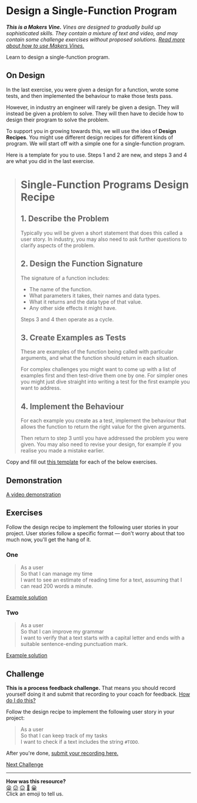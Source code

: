 # Design a Single-Function Program

_**This is a Makers Vine.** Vines are designed to gradually build up
sophisticated skills. They contain a mixture of text and video, and may contain
some challenge exercises without proposed solutions. [Read more about how to use
Makers
Vines.](https://github.com/makersacademy/course/blob/main/labels/vines.md)_

Learn to design a single-function program.

## On Design

In the last exercise, you were given a design for a function, wrote some tests,
and then implemented the behaviour to make those tests pass.

However, in industry an engineer will rarely be given a design. They will
instead be given a problem to solve. They will then have to decide how to design
their program to solve the problem.

To support you in growing towards this, we will use the idea of **Design
Recipes**. You might use different design recipes for different kinds of
program. We will start off with a simple one for a single-function program.

Here is a template for you to use. Steps 1 and 2 are new, and steps 3 and 4 are
what you did in the last exercise.

> # Single-Function Programs Design Recipe
> 
> ## 1. Describe the Problem
> 
> Typically you will be given a short statement that does this called a user
> story. In industry, you may also need to ask further questions to clarify
> aspects of the problem.
> 
> ## 2. Design the Function Signature
> 
> The signature of a function includes:
> 
> * The name of the function.
> * What parameters it takes, their names and data types.
> * What it returns and the data type of that value.
> * Any other side effects it might have.
> 
> Steps 3 and 4 then operate as a cycle.
> 
> ## 3. Create Examples as Tests
> 
> These are examples of the function being called with particular arguments, and
> what the function should return in each situation.
> 
> For complex challenges you might want to come up with a list of examples first
> and then test-drive them one by one. For simpler ones you might just dive
> straight into writing a test for the first example you want to address.
> 
> ## 4. Implement the Behaviour
> 
> For each example you create as a test, implement the behaviour that allows the
> function to return the right value for the given arguments.
> 
> Then return to step 3 until you have addressed the problem you were given. You
> may also need to revise your design, for example if you realise you made a
> mistake earlier.

Copy and fill out [this template](../resources/single_function_recipe_template.md)
for each of the below exercises.

## Demonstration

[A video demonstration](https://youtu.be/GqK-8YlwpOk?t=0s)

<!-- OMITTED -->

## Exercises

Follow the design recipe to implement the following user stories in your
project. User stories follow a specific format — don't worry about that too much
now, you'll get the hang of it.

### One

> As a user  
> So that I can manage my time  
> I want to see an estimate of reading time for a text, assuming that I can read
> 200 words a minute.

[Example solution](https://www.youtube.com/watch?v=wPC2JICqodQ&t=0s)

### Two

> As a user  
> So that I can improve my grammar  
> I want to verify that a text starts with a capital letter and ends with a
> suitable sentence-ending punctuation mark.

[Example solution](https://www.youtube.com/watch?v=wPC2JICqodQ&t=722s)

## Challenge

**This is a process feedback challenge.** That means you should record yourself
doing it and submit that recording to your coach for feedback. [How do I do
this?](../pills/process_feedback_challenges.md)

Follow the design recipe to implement the following user story in your project:

> As a user  
> So that I can keep track of my tasks  
> I want to check if a text includes the string `#TODO`.

After you're done, [submit your recording
here.](https://airtable.com/shrNFgNkPWr3d63Db?prefill_Item=gspy_as01)


[Next Challenge](04_intermezzo_debugging_1.md)

<!-- BEGIN GENERATED SECTION DO NOT EDIT -->

---

**How was this resource?**  
[😫](https://airtable.com/shrUJ3t7KLMqVRFKR?prefill_Repository=makersacademy%2Fgolden-square-in-python&prefill_File=challenges%2F03_design_a_single_function.md&prefill_Sentiment=😫) [😕](https://airtable.com/shrUJ3t7KLMqVRFKR?prefill_Repository=makersacademy%2Fgolden-square-in-python&prefill_File=challenges%2F03_design_a_single_function.md&prefill_Sentiment=😕) [😐](https://airtable.com/shrUJ3t7KLMqVRFKR?prefill_Repository=makersacademy%2Fgolden-square-in-python&prefill_File=challenges%2F03_design_a_single_function.md&prefill_Sentiment=😐) [🙂](https://airtable.com/shrUJ3t7KLMqVRFKR?prefill_Repository=makersacademy%2Fgolden-square-in-python&prefill_File=challenges%2F03_design_a_single_function.md&prefill_Sentiment=🙂) [😀](https://airtable.com/shrUJ3t7KLMqVRFKR?prefill_Repository=makersacademy%2Fgolden-square-in-python&prefill_File=challenges%2F03_design_a_single_function.md&prefill_Sentiment=😀)  
Click an emoji to tell us.

<!-- END GENERATED SECTION DO NOT EDIT -->
